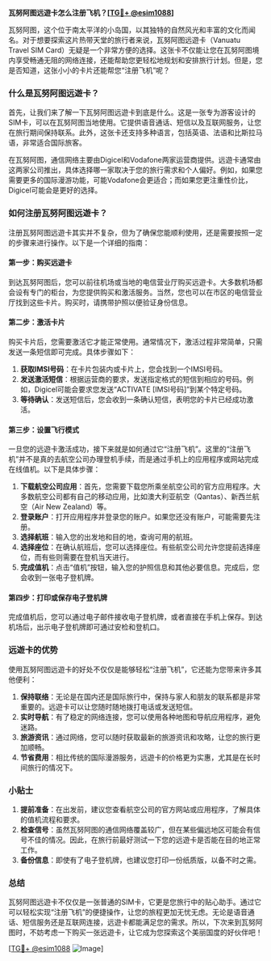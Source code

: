 **瓦努阿图远遊卡怎么注册飞机？[[TG💪+ @esim1088](https://t.me/s/esim1088)]**

瓦努阿图，这个位于南太平洋的小岛国，以其独特的自然风光和丰富的文化而闻名。对于想要探索这片热带天堂的旅行者来说，瓦努阿图远遊卡（Vanuatu Travel SIM Card）无疑是一个非常方便的选择。这张卡不仅能让您在瓦努阿图境内享受畅通无阻的网络连接，还能帮助您更轻松地规划和安排旅行计划。但是，您是否知道，这张小小的卡片还能帮您“注册飞机”呢？

### 什么是瓦努阿图远遊卡？

首先，让我们来了解一下瓦努阿图远遊卡到底是什么。这是一张专为游客设计的SIM卡，可以在瓦努阿图当地使用。它提供语音通话、短信以及互联网服务，让您在旅行期间保持联系。此外，这张卡还支持多种语言，包括英语、法语和比斯拉马语，非常适合国际旅客。

在瓦努阿图，通信网络主要由Digicel和Vodafone两家运营商提供。远遊卡通常由这两家公司推出，具体选择哪一家取决于您的旅行需求和个人偏好。例如，如果您需要更多的国际漫游功能，可能Vodafone会更适合；而如果您更注重性价比，Digicel可能会是更好的选择。

### 如何注册瓦努阿图远遊卡？

注册瓦努阿图远遊卡其实并不复杂，但为了确保您能顺利使用，还是需要按照一定的步骤来进行操作。以下是一个详细的指南：

#### 第一步：购买远遊卡

到达瓦努阿图后，您可以前往机场或当地的电信营业厅购买远遊卡。大多数机场都会设有专门的柜台，为您提供购买和激活服务。当然，您也可以在市区的电信营业厅找到这些卡片。购买时，请携带护照以便验证身份信息。

#### 第二步：激活卡片

购买卡片后，您需要激活它才能正常使用。通常情况下，激活过程非常简单，只需发送一条短信即可完成。具体步骤如下：

1. **获取IMSI号码**：在卡片包装内或卡片上，您会找到一个IMSI号码。
2. **发送激活短信**：根据运营商的要求，发送指定格式的短信到相应的号码。例如，Digicel可能会要求您发送“ACTIVATE [IMSI号码]”到某个特定号码。
3. **等待确认**：发送短信后，您会收到一条确认短信，表明您的卡片已经成功激活。

#### 第三步：设置飞行模式

一旦您的远遊卡激活成功，接下来就是如何通过它“注册飞机”。这里的“注册飞机”并不是真的去航空公司办理登机手续，而是通过手机上的应用程序或网站完成在线值机。以下是具体步骤：

1. **下载航空公司应用**：首先，您需要下载您所乘坐航空公司的官方应用程序。大多数航空公司都有自己的移动应用，比如澳大利亚航空（Qantas）、新西兰航空（Air New Zealand）等。
2. **登录账户**：打开应用程序并登录您的账户。如果您还没有账户，可能需要先注册。
3. **选择航班**：输入您的出发地和目的地，查询可用的航班。
4. **选择座位**：在确认航班后，您可以选择座位。有些航空公司允许您提前选择座位，而有些则需要在登机当天进行。
5. **完成值机**：点击“值机”按钮，输入您的护照信息和其他必要信息。完成后，您会收到一张电子登机牌。

#### 第四步：打印或保存电子登机牌

完成值机后，您可以通过电子邮件接收电子登机牌，或者直接在手机上保存。到达机场后，出示电子登机牌即可通过安检和登机口。

### 远遊卡的优势

使用瓦努阿图远遊卡的好处不仅仅是能够轻松“注册飞机”，它还能为您带来许多其他便利：

1. **保持联络**：无论是在国内还是国际旅行中，保持与家人和朋友的联系都是非常重要的。远遊卡可以让您随时随地拨打电话或发送短信。
2. **实时导航**：有了稳定的网络连接，您可以使用各种地图和导航应用程序，避免迷路。
3. **旅游资讯**：通过网络，您可以随时获取最新的旅游资讯和攻略，让您的旅行更加顺畅。
4. **节省费用**：相比传统的国际漫游服务，远遊卡的价格更为实惠，尤其是在长时间旅行的情况下。

### 小贴士

1. **提前准备**：在出发前，建议您查看航空公司的官方网站或应用程序，了解具体的值机流程和要求。
2. **检查信号**：虽然瓦努阿图的通信网络覆盖较广，但在某些偏远地区可能会有信号不佳的情况。因此，在旅行前最好测试一下您的远遊卡是否能在目的地正常工作。
3. **备份信息**：即使有了电子登机牌，也建议您打印一份纸质版，以备不时之需。

### 总结

瓦努阿图远遊卡不仅仅是一张普通的SIM卡，它更是您旅行中的贴心助手。通过它可以轻松实现“注册飞机”的便捷操作，让您的旅程更加无忧无虑。无论是语音通话、短信服务还是互联网连接，远遊卡都能满足您的需求。所以，下次来到瓦努阿图时，不妨考虑一下购买一张远遊卡，让它成为您探索这个美丽国度的好伙伴吧！

[[TG💪+ @esim1088](https://t.me/s/esim1088) ![Image](https://i.postimg.cc/4NQfJmqS/Snipaste-2025-05-13-00-14-12.png)]